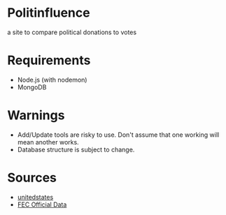 # Politinfluence
a site to compare political donations to votes

# Requirements
- Node.js (with nodemon)
- MongoDB

# Warnings
- Add/Update tools are risky to use. Don't assume that one working will mean another works.
- Database structure is subject to change.

# Sources
- [unitedstates](https://github.com/unitedstates)
- [FEC Official Data](https://www.fec.gov/data)
